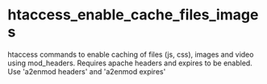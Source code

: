 # htaccess_enable_cache_files_images
htaccess commands to enable caching of files (js, css), images and video using mod_headers. Requires apache headers and expires to be enabled. Use 'a2enmod headers' and 'a2enmod expires'

